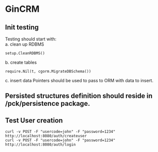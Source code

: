 # GinCRM

## Init testing
Testing should start with:<br/>
a. clean up RDBMS
```
setup.CleanRDBMS()
```

b. create tables
```
require.Nil(t, cgorm.MigrateDBSchema())
```

c. insert data
Pointers should be used to pass to ORM with data to insert.

## Persisted structures definition should reside in /pck/persistence package. 

## Test User creation
```
curl -v POST -F "usercode=john" -F "password=1234" http://localhost:8080/auth/createuser
curl -v POST -F "usercode=john" -F "password=1234" http://localhost:8080/auth/login
```

